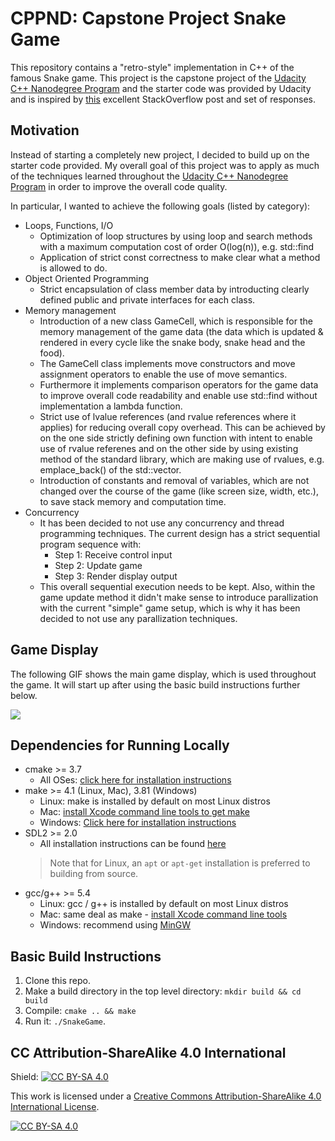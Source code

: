 # CPPND: Capstone Project Snake Game

This repository contains a "retro-style" implementation in C++ of the famous Snake game. This project is the capstone project of the [Udacity C++ Nanodegree Program](https://www.udacity.com/course/c-plus-plus-nanodegree--nd213) and the starter code was provided by Udacity and is inspired by [this](https://codereview.stackexchange.com/questions/212296/snake-game-in-c-with-sdl) excellent StackOverflow post and set of responses.
## Motivation

Instead of starting a completely new project, I decided to build up on the starter code provided. My overall goal of this project was to apply as much of the techniques learned throughout the [Udacity C++ Nanodegree Program](https://www.udacity.com/course/c-plus-plus-nanodegree--nd213) in order to improve the overall code quality. 

In particular, I wanted to achieve the following goals (listed by category):

* Loops, Functions, I/O
  * Optimization of loop structures by using loop and search methods with a maximum computation cost of order O(log(n)), e.g. std::find
  * Application of strict const correctness to make clear what a method is allowed to do.
* Object Oriented Programming
  * Strict encapsulation of class member data by introducting clearly defined public and private interfaces for each class.
* Memory management
  * Introduction of a new class GameCell, which is responsible for the memory management of the game data (the data which is updated & rendered in every cycle like the snake body, snake head and the food).
  * The GameCell class implements move constructors and move assignment operators to enable the use of move semantics.
  * Furthermore it implements comparison operators for the game data to improve overall code readability and enable use std::find without implementation a lambda function.
  * Strict use of lvalue references (and rvalue references where it applies) for reducing overall copy overhead. This can be achieved by on the one side strictly defining own function with intent to enable use of rvalue referenes and on the other side by using existing method of the standard library, which are making use of rvalues, e.g. emplace_back() of the std::vector.
  * Introduction of constants and removal of variables, which are not changed over the course of the game (like screen size, width, etc.), to save stack memory and computation time.
* Concurrency
  * It has been decided to not use any concurrency and thread programming techniques. The current design has a strict sequential program sequence with:
    * Step 1: Receive control input
    * Step 2: Update game
    * Step 3: Render display output
  * This overall sequential execution needs to be kept. Also, within the game update method it didn't make sense to introduce parallization with the current "simple" game setup, which is why it has been decided to not use any parallization techniques.

## Game Display

The following GIF shows the main game display, which is used throughout the game. It will start up after using the basic build instructions further below.

<img src="snake_game.gif"/>

## Dependencies for Running Locally
* cmake >= 3.7
  * All OSes: [click here for installation instructions](https://cmake.org/install/)
* make >= 4.1 (Linux, Mac), 3.81 (Windows)
  * Linux: make is installed by default on most Linux distros
  * Mac: [install Xcode command line tools to get make](https://developer.apple.com/xcode/features/)
  * Windows: [Click here for installation instructions](http://gnuwin32.sourceforge.net/packages/make.htm)
* SDL2 >= 2.0
  * All installation instructions can be found [here](https://wiki.libsdl.org/Installation)
  >Note that for Linux, an `apt` or `apt-get` installation is preferred to building from source. 
* gcc/g++ >= 5.4
  * Linux: gcc / g++ is installed by default on most Linux distros
  * Mac: same deal as make - [install Xcode command line tools](https://developer.apple.com/xcode/features/)
  * Windows: recommend using [MinGW](http://www.mingw.org/)

## Basic Build Instructions

1. Clone this repo.
2. Make a build directory in the top level directory: `mkdir build && cd build`
3. Compile: `cmake .. && make`
4. Run it: `./SnakeGame`.

## CC Attribution-ShareAlike 4.0 International


Shield: [![CC BY-SA 4.0][cc-by-sa-shield]][cc-by-sa]

This work is licensed under a
[Creative Commons Attribution-ShareAlike 4.0 International License][cc-by-sa].

[![CC BY-SA 4.0][cc-by-sa-image]][cc-by-sa]

[cc-by-sa]: http://creativecommons.org/licenses/by-sa/4.0/
[cc-by-sa-image]: https://licensebuttons.net/l/by-sa/4.0/88x31.png
[cc-by-sa-shield]: https://img.shields.io/badge/License-CC%20BY--SA%204.0-lightgrey.svg
